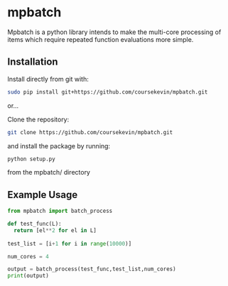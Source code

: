# mpbatch
Mpbatch is a python library intends to make the multi-core processing of items which require repeated function evaluations more simple.

## Installation
Install directly from git with:

```bash
sudo pip install git+https://github.com/coursekevin/mpbatch.git
```

or...

Clone the repository:

``` bash
git clone https://github.com/coursekevin/mpbatch.git
```
and install the package by running:

```bash
python setup.py
```
from the mpbatch/ directory

## Example Usage
```python
from mpbatch import batch_process

def test_func(L):
  return [el**2 for el in L]
  
test_list = [i+1 for i in range(10000)]  

num_cores = 4

output = batch_process(test_func,test_list,num_cores)
print(output)
```
